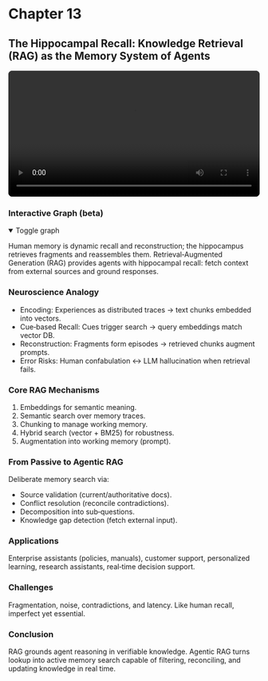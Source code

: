 # Chapter 13

## The Hippocampal Recall: Knowledge Retrieval (RAG) as the Memory System of Agents

 

<div style="margin: 1rem 0;">
  <video controls playsinline preload="metadata" style="width:100%;max-width:960px;border-radius:8px;background:#000;">
    <source src="The_Hippocampus_of_AI.mp4" type="video/mp4">
    Your browser does not support the video tag. You can
    <a href="The_Hippocampus_of_AI.mp4">download the MP4</a>.
  </video>
</div>

<!-- mindmap:start (remove this whole block to disable) -->

### Interactive Graph (beta)

<details open>
  <summary>Toggle graph</summary>

  <div class="dag-mindmap" id="dag-ch13"></div>
  <script type="application/json" id="dag-ch13-data">
  {
    "name": "RAG (Hippocampal Recall)",
    "children": [
      {"name": "Neuroscience Analogy", "children": [
        {"name": "Encoding (vectors)"},
        {"name": "Cue recall (semantic search)"},
        {"name": "Reconstruction (augmented prompt)"},
        {"name": "Confabulation ↔ hallucination"}
      ]},
      {"name": "Core Mechanisms", "children": [
        {"name": "Embeddings"},
        {"name": "Semantic & hybrid search"},
        {"name": "Chunking"},
        {"name": "Augmentation"}
      ]},
      {"name": "Agentic RAG", "children": [
        {"name": "Source validation"},
        {"name": "Conflict resolution"},
        {"name": "Decomposition"},
        {"name": "Gap detection"}
      ]},
      {"name": "Applications", "children": [
        {"name": "Enterprise, support, learning"},
        {"name": "Research, real‑time support"}
      ]},
      {"name": "Challenges", "children": [
        {"name": "Fragmentation, noise"},
        {"name": "Contradictions, latency"}
      ]},
      {"name": "Conclusion", "children": [
        {"name": "Ground answers in memory"}
      ]}
    ]
  }
  </script>

</details>

<!-- mindmap:end -->

Human memory is dynamic recall and reconstruction; the hippocampus retrieves fragments and reassembles them. Retrieval‑Augmented Generation (RAG) provides agents with hippocampal recall: fetch context from external sources and ground responses.

### Neuroscience Analogy

- Encoding: Experiences as distributed traces → text chunks embedded into vectors.
- Cue‑based Recall: Cues trigger search → query embeddings match vector DB.
- Reconstruction: Fragments form episodes → retrieved chunks augment prompts.
- Error Risks: Human confabulation ↔ LLM hallucination when retrieval fails.

### Core RAG Mechanisms

1. Embeddings for semantic meaning.
2. Semantic search over memory traces.
3. Chunking to manage working memory.
4. Hybrid search (vector + BM25) for robustness.
5. Augmentation into working memory (prompt).

### From Passive to Agentic RAG

Deliberate memory search via:

- Source validation (current/authoritative docs).
- Conflict resolution (reconcile contradictions).
- Decomposition into sub‑questions.
- Knowledge gap detection (fetch external input).

### Applications

Enterprise assistants (policies, manuals), customer support, personalized learning, research assistants, real‑time decision support.

### Challenges

Fragmentation, noise, contradictions, and latency. Like human recall, imperfect yet essential.

### Conclusion

RAG grounds agent reasoning in verifiable knowledge. Agentic RAG turns lookup into active memory search capable of filtering, reconciling, and updating knowledge in real time.
